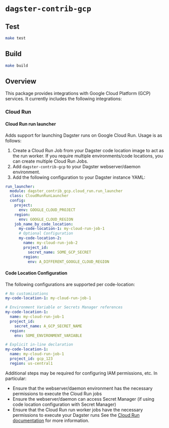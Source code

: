 # `dagster-contrib-gcp`

## Test

```sh
make test
```

## Build

```sh
make build
```

## Overview

This package provides integrations with Google Cloud Platform (GCP) services. It currently includes the following
integrations:

### Cloud Run

#### Cloud Run run launcher

Adds support for launching Dagster runs on Google Cloud Run. Usage is as follows:

1. Create a Cloud Run Job from your Dagster code location image to act as the run worker. If you require multiple
   environments/code locations, you can create multiple Cloud Run Jobs.
2. Add `dagster-contrib-gcp` to your Dagster webserver/daemon environment.
3. Add the following configuration to your Dagster instance YAML:

```yaml
run_launcher:
  module: dagster_contrib_gcp.cloud_run.run_launcher
  class: CloudRunRunLauncher
  config:
    project:
      env: GOOGLE_CLOUD_PROJECT
    region:
      env: GOOGLE_CLOUD_REGION
    job_name_by_code_location:
      my-code-location-1: my-cloud-run-job-1
      # Optional Configuration
      my-code-location-2: 
        name: my-cloud-run-job-2
        project_id: 
          secret_name: SOME_GCP_SECRET
        region:
          env: A_DIFFERENT_GOOGLE_CLOUD_REGION
```
#### Code Location Configuration
The following configurations are supported per code-location:

```yaml
# No customizations
my-code-location-1: my-cloud-run-job-1

# Environment Variable or Secrets Manager references
my-code-location-1: 
  name: my-cloud-run-job-1
  project_id:
    secret_name: A_GCP_SECRET_NAME
  region:
    env: SOME_ENVIRONMENT_VARIABLE

# Explicit in-line declaration
my-code-location-1: 
  name: my-cloud-run-job-1
  project_id: gcp_123
  region: us-central1
```

Additional steps may be required for configuring IAM permissions, etc. In particular:
- Ensure that the webserver/daemon environment has the necessary permissions to execute the Cloud Run jobs
- Ensure the webserver/daemon can access Secret Manager (if using code location configuration with Secret Manager)
- Ensure that the Cloud Run run worker jobs have the necessary permissions to execute your Dagster runs
See the [Cloud Run documentation](https://cloud.google.com/run/docs) for more information.

